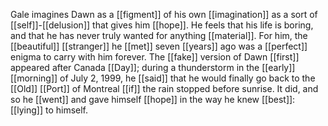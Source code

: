 Gale imagines Dawn as a [[figment]] of his own [[imagination]] as a sort of [[self]]-[[delusion]] that gives him [[hope]]. He feels that his life is boring, and that he has never truly wanted for anything [[material]]. For him, the [[beautiful]] [[stranger]] he [[met]] seven [[years]] ago was a [[perfect]] enigma to carry with him forever. The [[fake]] version of Dawn [[first]] appeared after Canada [[Day]]; during a thunderstorm in the [[early]] [[morning]] of July 2, 1999, he [[said]] that he would finally go back to the [[Old]] [[Port]] of Montreal [[if]] the rain stopped before sunrise. It did, and so he [[went]] and gave himself [[hope]] in the way he knew [[best]]: [[lying]] to himself.
